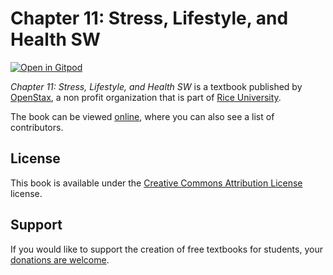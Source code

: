 # Chapter 11: Stress, Lifestyle, and Health SW

[![Open in Gitpod](https://gitpod.io/button/open-in-gitpod.svg)](https://gitpod.io/from-referrer/)

_Chapter 11: Stress, Lifestyle, and Health SW_ is a textbook published by [OpenStax](https://openstax.org/), a non profit organization that is part of [Rice University](https://www.rice.edu/).

The book can be viewed [online](https://github.com/cnx-user-books/cnxbook-chapter-11-stress-lifestyle-and-health-sw/releases/latest), where you can also see a list of contributors.

## License
This book is available under the [Creative Commons Attribution License](./LICENSE) license.

## Support
If you would like to support the creation of free textbooks for students, your [donations are welcome](https://riceconnect.rice.edu/donation/support-openstax-banner).
